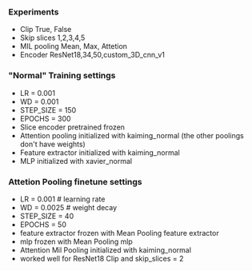 ### Experiments

 - Clip         True, False
 - Skip slices  1,2,3,4,5
 - MIL pooling  Mean, Max, Attetion
 - Encoder      ResNet18,34,50,custom_3D_cnn_v1
 <!-- EfficientNet b0,b1,b2,b3 -->
 
 
### "Normal" Training settings
 - LR          = 0.001
 - WD          = 0.001
 - STEP_SIZE   = 150
 - EPOCHS      = 300
 - Slice encoder pretrained frozen
 - Attention pooling initialized with kaiming_normal (the other poolings don't have weights)
 - Feature extractor initialized with kaiming_normal
 - MLP initialized with xavier_normal



### Attetion Pooling finetune settings

 - LR          = 0.001 # learning rate
 - WD          = 0.0025 # weight decay
 - STEP_SIZE   = 40
 - EPOCHS      = 50
 - feature extractor frozen with Mean Pooling feature extractor
 - mlp frozen with Mean Pooling mlp
 - Attention Mil Pooling initialized with kaiming_normal
 - worked well for ResNet18 Clip and skip_slices = 2
